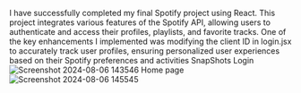 I have successfully completed my final Spotify project using React. This project integrates various features of the Spotify API, allowing users to authenticate and access their profiles, playlists, and favorite tracks. One of the key enhancements I implemented was modifying the client ID in login.jsx to accurately track user profiles, ensuring personalized user experiences based on their Spotify preferences and activities
SnapShots
Login
![Screenshot 2024-08-06 143546](https://github.com/user-attachments/assets/4c0fc60d-ebb3-41f1-8b30-b17af69694ed)
Home page 
![Screenshot 2024-08-06 145545](https://github.com/user-attachments/assets/5066c6a4-bc71-485c-84ef-d95c48469682)

